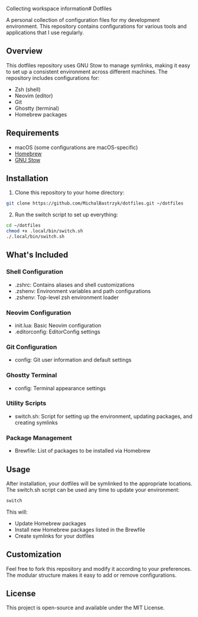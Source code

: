 Collecting workspace information# Dotfiles

A personal collection of configuration files for my development environment. This repository contains configurations for various tools and applications that I use regularly.

## Overview

This dotfiles repository uses GNU Stow to manage symlinks, making it easy to set up a consistent environment across different machines. The repository includes configurations for:

- Zsh (shell)
- Neovim (editor)
- Git
- Ghostty (terminal)
- Homebrew packages

## Requirements

- macOS (some configurations are macOS-specific)
- [Homebrew](https://brew.sh/)
- [GNU Stow](https://www.gnu.org/software/stow/)

## Installation

1. Clone this repository to your home directory:

```sh
git clone https://github.com/MichalBastrzyk/dotfiles.git ~/dotfiles
```

2. Run the switch script to set up everything:

```sh
cd ~/dotfiles
chmod +x .local/bin/switch.sh
./.local/bin/switch.sh
```

## What's Included

### Shell Configuration

- .zshrc: Contains aliases and shell customizations
- .zshenv: Environment variables and path configurations
- .zshenv: Top-level zsh environment loader

### Neovim Configuration

- init.lua: Basic Neovim configuration
- .editorconfig: EditorConfig settings

### Git Configuration

- config: Git user information and default settings

### Ghostty Terminal

- config: Terminal appearance settings

### Utility Scripts

- switch.sh: Script for setting up the environment, updating packages, and creating symlinks

### Package Management

- Brewfile: List of packages to be installed via Homebrew

## Usage

After installation, your dotfiles will be symlinked to the appropriate locations. The switch.sh script can be used any time to update your environment:

```sh
switch
```

This will:
- Update Homebrew packages
- Install new Homebrew packages listed in the Brewfile
- Create symlinks for your dotfiles

## Customization

Feel free to fork this repository and modify it according to your preferences. The modular structure makes it easy to add or remove configurations.

## License

This project is open-source and available under the MIT License.